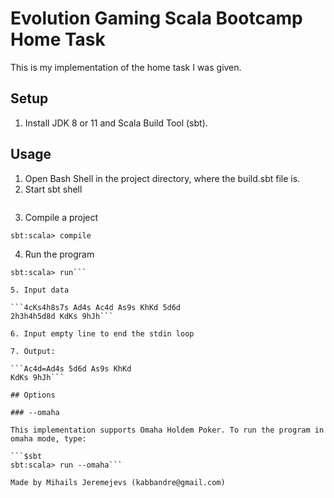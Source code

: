 # Evolution Gaming Scala Bootcamp Home Task

This is my implementation of the home task I was given.

## Setup

1. Install JDK 8 or 11 and Scala Build Tool (sbt).

## Usage

1. Open Bash Shell in the project directory, where the build.sbt file is.
2. Start sbt shell

```$ sbt
```

3. Compile a project
```$ sbt
sbt:scala> compile
```
4. Run the program
```$sbt
sbt:scala> run```

5. Input data

```4cKs4h8s7s Ad4s Ac4d As9s KhKd 5d6d
2h3h4h5d8d KdKs 9hJh```

6. Input empty line to end the stdin loop

7. Output:

```Ac4d=Ad4s 5d6d As9s KhKd
KdKs 9hJh```

## Options

### --omaha

This implementation supports Omaha Holdem Poker. To run the program in omaha mode, type:

```$sbt
sbt:scala> run --omaha```

Made by Mihails Jeremejevs (kabbandre@gmail.com)
